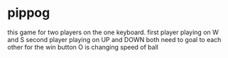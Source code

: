 # pippog
this game for two players on the one keyboard.
first player playing on W and S
second player playing on UP and DOWN
both need to goal to each other for the win
button O is changing speed of ball
